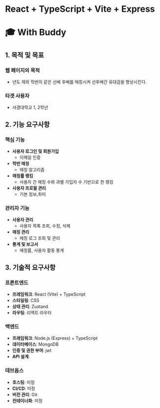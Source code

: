 # React + TypeScript + Vite + Express
# 🎓 With Buddy

## 1. 목적 및 목표

### 웹 페이지의 목적
- 년도 제외 학번이 같은 선배 후배를 매칭시켜 선후배간 유대감을 향상시킨다.

### 타겟 사용자
- 서경대학교 1, 2학년

## 2. 기능 요구사항

### 핵심 기능
- **사용자 로그인 및 회원가입**
  - 이메일 인증
- **학번 매칭**
  - 매칭 알고리즘
- **매칭률 랭킹**
  - 사용자 간 매칭 수와 과별 가입자 수 기반으로 한 랭킹 
- **사용자 프로필 관리**
  - 기본 정보,취미

### 관리자 기능
- **사용자 관리**
  - 사용자 목록 조회, 수정, 삭제
- **매칭 관리**
  - 매칭 로그 조회 및 관리
- **통계 및 보고서**
  - 매칭률, 사용자 활동 통계

## 3. 기술적 요구사항

### 프론트엔드
- **프레임워크**: React (Vite) + TypeScript
- **스타일링**: CSS
- **상태 관리**: Zustand
- **라우팅**: 리액트 라우터

### 백엔드
- **프레임워크**: Node.js (Express) + TypeScript
- **데이터베이스**: MongoDB
- **인증 및 권한 부여**: jwt
- **API 설계**:

### 데브옵스
- **호스팅**: 미정
- **CI/CD**: 미정
- **버전 관리**: Git
- **컨테이너화**: 미정

